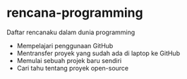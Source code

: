 # rencana-programming
Daftar rencanaku dalam dunia programming

- Mempelajari penggunaan GitHub
- Mentransfer proyek yang sudah ada di laptop ke GitHub
- Memulai sebuah projek baru sendiri
- Cari tahu tentang proyek open-source
